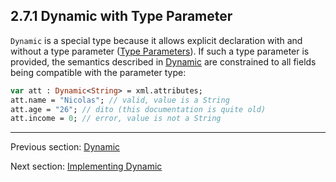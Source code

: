 ## 2.7.1 Dynamic with Type Parameter

`Dynamic` is a special type because it allows explicit declaration with and without a type parameter ([Type Parameters](3.2-Type_Parameters.md)). If such a type parameter is provided, the semantics described in [Dynamic](4.4.3-Dynamic.md) are constrained to all fields being compatible with the parameter type:

```haxe
var att : Dynamic<String> = xml.attributes;
att.name = "Nicolas"; // valid, value is a String
att.age = "26"; // dito (this documentation is quite old)
att.income = 0; // error, value is not a String
```

---

Previous section: [Dynamic](2.7-Dynamic.md)

Next section: [Implementing Dynamic](2.7.2-Implementing_Dynamic.md)